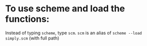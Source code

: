 # To use scheme and load the functions:

Instead of typing `scheme`, type `scm`.
`scm` is an alias of `scheme --load simply.scm` (with full path)